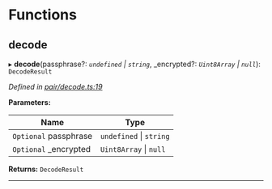 

# Functions

<a id="decode"></a>

##  decode

▸ **decode**(passphrase?: *`undefined` \| `string`*, _encrypted?: *`Uint8Array` \| `null`*): `DecodeResult`

*Defined in [pair/decode.ts:19](https://github.com/polkadot-js/common/blob/9e9910e/packages/keyring/src/pair/decode.ts#L19)*

**Parameters:**

| Name | Type |
| ------ | ------ |
| `Optional` passphrase | `undefined` \| `string` |
| `Optional` _encrypted | `Uint8Array` \| `null` |

**Returns:** `DecodeResult`

___

